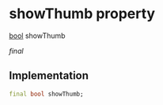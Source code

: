 


# showThumb property






[bool](https://api.flutter.dev/flutter/dart-core/bool-class.html) showThumb
  
_final_






## Implementation

```dart
final bool showThumb;


```







